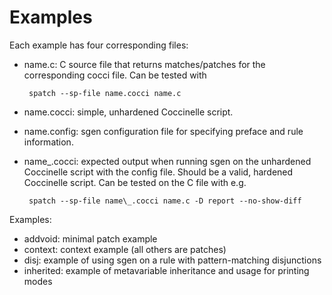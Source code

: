 Examples
==============

Each example has four corresponding files:

 - name.c: C source file that returns matches/patches for the corresponding cocci file. Can be tested with

    	spatch --sp-file name.cocci name.c

 - name.cocci: simple, unhardened Coccinelle script.
 - name.config: sgen configuration file for specifying preface and rule information.
 - name_.cocci: expected output when running sgen on the unhardened Coccinelle script with the config file. Should be a valid, hardened Coccinelle script. Can be tested on the C file with e.g.

    	spatch --sp-file name\_.cocci name.c -D report --no-show-diff

Examples:  

 - addvoid: minimal patch example
 - context: context example (all others are patches)
 - disj: example of using sgen on a rule with pattern-matching disjunctions
 - inherited: example of metavariable inheritance and usage for printing modes

